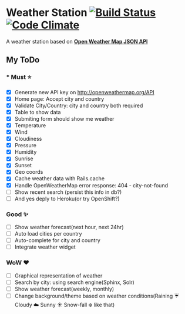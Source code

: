 Weather Station [![Build Status](https://travis-ci.org/swapab/weather-station.png)](https://travis-ci.org/swapab/weather-station) [![Code Climate](https://codeclimate.com/github/swapab/weather-station/badges/gpa.svg)](https://codeclimate.com/github/swapab/weather-station)
================

A weather station based on **[Open Weather Map JSON API](http://openweathermap.org/API)**

## My ToDo

### * Must :star:

- [x] Generate new API key on http://openweathermap.org/API
- [x] Home page: Accept city and country
- [x] Validate City/Country: city and country both required
- [x] Table to show data
- [x] Submiting form should show me weather
- [x] Temperature
- [x] Wind
- [x] Cloudiness
- [x] Pressure
- [x] Humidity
- [x] Sunrise
- [x] Sunset
- [x] Geo coords
- [x] Cache weather data with Rails.cache
- [x] Handle OpenWeatherMap error response: 404 - city-not-found
- [ ] Show recent search (persist this info in db?)
- [ ] And yes deply to Heroku(or try OpenShift?)

### Good :sparkles:
- [ ] Show weather forecast(next hour, next 24hr)
- [ ] Auto load cities per country
- [ ] Auto-complete for city and country
- [ ] Integrate weather widget

###  WoW :heart:
- [ ] Graphical representation of weather
- [ ] Search by city: using search engine(Sphinx, Solr)
- [ ] Show weather forecast(weekly, monthly)
- [ ] Change background/theme based on weather conditions(Raining :umbrella: Cloudy :cloud: Sunny :sunny: Snow-fall :snowflake: like that)
